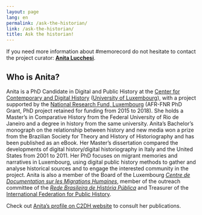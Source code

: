 ```yaml
---
layout: page
lang: en
permalink: /ask-the-historian/
link: /ask-the-historian/
title: Ask the historian!
---
```


If you need more information about #memorecord do not hesitate to contact the project curator: [**Anita Lucchesi**](mailto:memorecord@uni.lu).

<!-- more -->

## **Who is Anita?**

Anita is a PhD Candidate in Digital and Public History at the [Center for Contemporary and Digital History](https://www.c2dh.uni.lu/) ([University of Luxembourg](https://www.uni.lu/)), with a project supported by the [National Research Fund, Luxembourg](https://www.fnr.lu) (AFR-FNR PhD Grant, PhD project retained for funding from 2015 to 2018). She holds a Master’s in Comparative History from the Federal University of Rio de Janeiro and a degree in history from the same university. Anita’s Bachelor’s monograph on the relationship between history and new media won a prize from the Brazilian Society for Theory and History of Historiography and has been published as an eBook. Her Master’s dissertation compared the developments of digital history/digital historiography in Italy and the United States from 2001 to 2011. Her PhD focuses on migrant memories and narratives in Luxembourg, using digital public history methods to gather and analyse historical sources and to engage the interested community in the project. Anita is also a member of the Board of the Luxembourg [*Centre de Documentation sur les Migrations Humaines*](https://www.cdmh.lu), member of the outreach committee of the [*Rede Brasileira de História Pública*](http://historiapublica.com.br/) and Treasurer of the [International Federation for Public History](http://ifph.hypotheses.org/).

Check out [Anita’s profile on C2DH website](https://www.c2dh.uni.lu/people/anita-lucchesi) to consult her publications.
